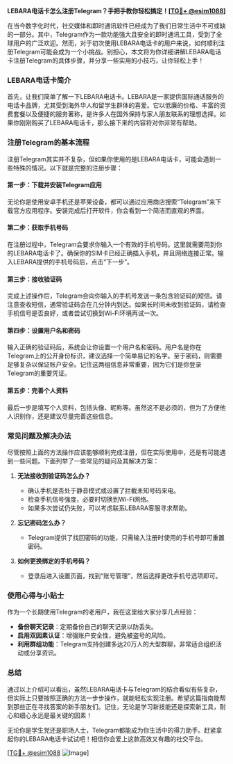 **LEBARA电话卡怎么注册Telegram？手把手教你轻松搞定！[[TG💪+ @esim1088](https://t.me/s/esim1088)]**

在当今数字化时代，社交媒体和即时通讯软件已经成为了我们日常生活中不可或缺的一部分。其中，Telegram作为一款功能强大且安全的即时通讯工具，受到了全球用户的广泛欢迎。然而，对于初次使用LEBARA电话卡的用户来说，如何顺利注册Telegram可能会成为一个小挑战。别担心，本文将为你详细讲解LEBARA电话卡注册Telegram的具体步骤，并分享一些实用的小技巧，让你轻松上手！

### LEBARA电话卡简介

首先，让我们简单了解一下LEBARA电话卡。LEBARA是一家提供国际通话服务的电话卡品牌，尤其受到海外华人和留学生群体的喜爱。它以低廉的价格、丰富的资费套餐以及便捷的服务著称，是许多人在国外保持与家人朋友联系的理想选择。如果你刚刚购买了LEBARA电话卡，那么接下来的内容将对你非常有帮助。

### 注册Telegram的基本流程

注册Telegram其实并不复杂，但如果你使用的是LEBARA电话卡，可能会遇到一些特殊的情况。以下就是完整的注册步骤：

#### 第一步：下载并安装Telegram应用

无论你是使用安卓手机还是苹果设备，都可以通过应用商店搜索“Telegram”来下载官方应用程序。安装完成后打开软件，你会看到一个简洁而直观的界面。

#### 第二步：获取手机号码

在注册过程中，Telegram会要求你输入一个有效的手机号码。这里就需要用到你的LEBARA电话卡了。确保你的SIM卡已经正确插入手机，并且网络连接正常。输入LEBARA提供的手机号码后，点击“下一步”。

#### 第三步：接收验证码

完成上述操作后，Telegram会向你输入的手机号发送一条包含验证码的短信。请注意查收短信，通常验证码会在几分钟内到达。如果长时间未收到验证码，请检查手机信号是否良好，或者尝试切换到Wi-Fi环境再试一次。

#### 第四步：设置用户名和密码

输入正确的验证码后，系统会让你设置一个用户名和密码。用户名是你在Telegram上的公开身份标识，建议选择一个简单易记的名字。至于密码，则需要足够复杂以保证账户安全。记住这两组信息非常重要，因为它们是你登录Telegram的重要凭证。

#### 第五步：完善个人资料

最后一步是填写个人资料，包括头像、昵称等。虽然这不是必须的，但为了方便他人识别你，还是建议尽量完善这些信息。

### 常见问题及解决办法

尽管按照上面的方法操作应该能够顺利完成注册，但在实际使用中，还是有可能遇到一些问题。下面列举了一些常见的疑问及其解决方案：

1. **无法接收到验证码怎么办？**
   - 确认手机是否处于静音模式或设置了拦截未知号码来电。
   - 检查手机信号强度，必要时切换到Wi-Fi网络。
   - 如果多次尝试仍失败，可以考虑联系LEBARA客服寻求帮助。

2. **忘记密码怎么办？**
   - Telegram提供了找回密码的功能，只需输入注册时使用的手机号即可重置密码。

3. **如何更换绑定的手机号码？**
   - 登录后进入设置页面，找到“账号管理”，然后选择更改手机号选项即可。

### 使用心得与小贴士

作为一个长期使用Telegram的老用户，我在这里给大家分享几点经验：

- **备份聊天记录**：定期备份自己的聊天记录以防丢失。
- **启用双因素认证**：增强账户安全性，避免被盗号的风险。
- **利用群组功能**：Telegram支持创建多达20万人的大型群聊，非常适合组织活动或分享资讯。

### 总结

通过以上介绍可以看出，虽然LEBARA电话卡与Telegram的结合看似有些复杂，但实际上只要按照正确的方法一步步操作，就能轻松实现注册。希望这篇指南能帮到那些正在寻找答案的新手朋友们。记住，无论是学习新技能还是探索新工具，耐心和细心永远是最关键的因素！

无论你是学生党还是职场人士，Telegram都能成为你生活中的得力助手。赶紧拿起你的LEBARA电话卡试试吧！相信你会爱上这款高效又有趣的社交平台。

[[TG💪+ @esim1088](https://t.me/s/esim1088) ![Image](https://i.postimg.cc/4NQfJmqS/Snipaste-2025-05-13-00-14-12.png)]